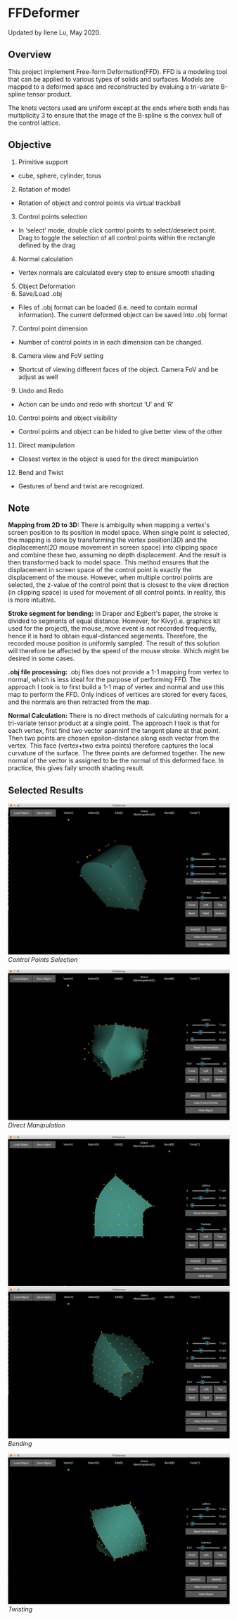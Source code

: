# FFDeformer

Updated by Ilene Lu, May 2020.

## Overview

This project implement Free-form Deformation(FFD). FFD is a modeling tool that can be applied to various types of solids and surfaces. Models are mapped to a deformed space and reconstructed by evaluing a tri-variate B-spline tensor product.


The knots vectors used are uniform except at the ends where both ends has multiplicity 3 to ensure that the image of the B-spline is the convex hull of the control lattice.

## Objective

1. Primitive support
 - cube, sphere, cylinder, torus
2. Rotation of model
 - Rotation of object and control points via virtual trackball
3. Control points selection
 - In ‘select’ mode, double click control points to select/deselect point. Drag to toggle the selection of all control points within the rectangle defined by the drag
4. Normal calculation
 - Vertex normals are calculated every step to ensure smooth shading
5. Object Deformation
6. Save/Load .obj
 - Files of .obj format can be loaded (i.e. need to contain normal information). The current deformed object can be saved into .obj format
7. Control point dimension
 - Number of control points in in each dimension can be changed.
8. Camera view and FoV setting
 - Shortcut of viewing different faces of the object. Camera FoV and be adjust as well
9. Undo and Redo
 - Action can be undo and redo with shortcut ‘U’ and ‘R’
10. Control points and object visibility
 - Control points and object can be hided to give better view of the other
11. Direct manipulation
 - Closest vertex in the object is used for the direct manipulation
12. Bend and Twist
 - Gestures of bend and twist are recognized.

## Note

**Mapping from 2D to 3D:** There is ambiguity when mapping a vertex's screen position to its position in model space. When single point is selected, the mapping is done by transforming the vertex position(3D) and the displacement(2D mouse movement in screen space) into clipping space and combine these two, assuming no depth displacement. And the result is then transformed back to model space. This method ensures that the displacement in screen space of the control point is exactly the displacement of the mouse. However, when multiple control points are selected, the z-value of the control point that is closest to the view direction (in clipping space) is used for movement of all control points. In reality, this is more intuitive.

**Stroke segment for bending:** In Draper and Egbert's paper, the stroke is divided to segments of equal distance. However, for Kivy(i.e. graphics kit used for the project), the mouse_move event is not recorded frequently, hence it is hard to obtain equal-distanced segements. Therefore, the recorded mouse position is uniformly sampled. The result of this solution will therefore be affected by the speed of the mouse stroke. Which might be desired in some cases.

**.obj file processing:** .obj files does not provide a 1-1 mapping from vertex to normal, which is less ideal for the purpose of performing FFD. The approach I took is to first build a 1-1 map of vertex and normal and use this map to perform the FFD. Only indices of vertices are stored for every faces, and the normals are then retracted from the map.

**Normal Calculation:** There is no direct methods of calculating normals for a tri-variate tensor product at a single point. The approach I took is that for each vertex, first find two vector spanninf the tangent plane at that point. Then two points are chosen epsilon-distance along each vector from the vertex. This face (vertex+two extra points) therefore captures the local curvature of the surface. The three points are deformed together. The new normal of the vector is assigned to be the normal of this deformed face. In practice, this gives faily smooth shading result.

## Selected Results

![](/results/selection1.png)
*Control Points Selection*

![](/results/direct_man.png)
*Direct Manipulation*

![](/results/Bend.png)
![](/results/Bend2.png)
*Bending*

![](/results/Twist.png)
*Twisting*



